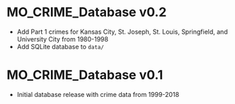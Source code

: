 # MO_CRIME_Database v0.2

* Add Part 1 crimes for Kansas City, St. Joseph, St. Louis, Springfield, and University City from 1980-1998
* Add SQLite database to `data/`

# MO_CRIME_Database v0.1

* Initial database release with crime data from 1999-2018

